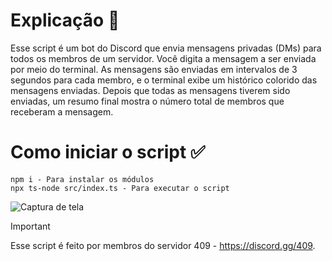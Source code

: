 # Explicação 📄

Esse script é um bot do Discord que envia mensagens privadas (DMs) para todos os membros de um servidor. Você digita a mensagem a ser enviada por meio do terminal. As mensagens são enviadas em intervalos de 3 segundos para cada membro, e o terminal exibe um histórico colorido das mensagens enviadas. Depois que todas as mensagens tiverem sido enviadas, um resumo final mostra o número total de membros que receberam a mensagem.

# Como iniciar o script ✅
```
npm i - Para instalar os módulos
npx ts-node src/index.ts - Para executar o script
```

![Captura de tela](https://cdn.discordapp.com/attachments/1281195362669039701/1282729892018126868/image.png?ex=66e06ace&is=66df194e&hm=f7f8704deb54c60c1fa3783e0dba32f95f263335e10c4f0ace14ab2cf1304a50&)

> [!IMPORTANT]
> Esse script é feito por membros do servidor 409 - https://discord.gg/409.

